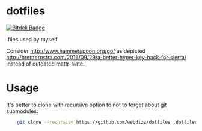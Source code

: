 dotfiles
========

[![Bitdeli Badge](https://d2weczhvl823v0.cloudfront.net/webdizz/dotfiles/trend.png)](https://bitdeli.com/free "Bitdeli Badge")

.files used by myself


Consider http://www.hammerspoon.org/go/ as depicted http://brettterpstra.com/2016/09/29/a-better-hyper-key-hack-for-sierra/ instead of outdated mattr-slate.


Usage
========

It's better to clone with recursive option to not to forget about git submodules:

```bash
    git clone --recursive https://github.com/webdizz/dotfiles .dotfiles
```
